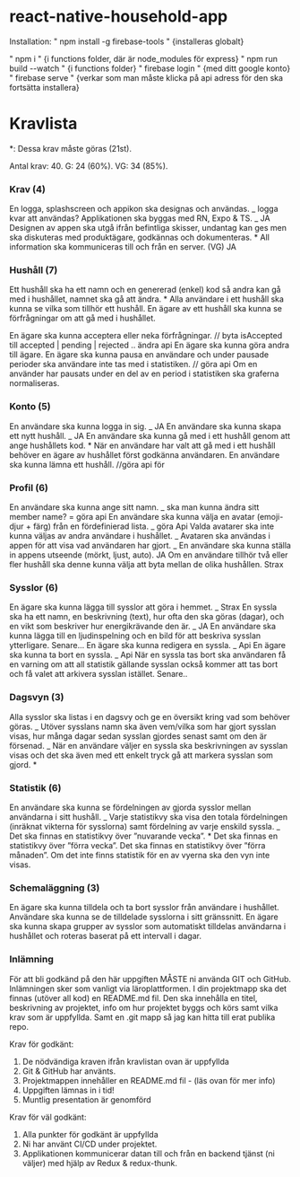 # react-native-household-app

Installation:
" npm install -g firebase-tools "
{installeras globalt}

" npm i "
{i functions folder, där är node_modules för express}
" npm run build --watch " {i functions folder}
" firebase login " {med ditt google konto}
" firebase serve " {verkar som man måste klicka på api adress för den ska fortsätta installera}

# Kravlista

\*: Dessa krav måste göras (21st).

Antal krav: 40.
G: 24 (60%).
VG: 34 (85%).

### Krav (4)

En logga, splashscreen och appikon ska designas och användas. _ logga kvar att användas?
Applikationen ska byggas med RN, Expo & TS. _ JA
Designen av appen ska utgå ifrån befintliga skisser, undantag kan ges men ska diskuteras
med produktägare, godkännas och dokumenteras. \*
All information ska kommuniceras till och från en server. (VG) JA


### Hushåll (7)

Ett hushåll ska ha ett namn och en genererad (enkel) kod så andra kan gå med i hushållet,
namnet ska gå att ändra. \*
Alla användare i ett hushåll ska kunna se vilka som tillhör ett hushåll.
En ägare av ett hushåll ska kunna se förfrågningar om att gå med i hushållet.

En ägare ska kunna acceptera eller neka förfrågningar. // byta isAccepted till accepted | pending | rejected .. ändra api
En ägare ska kunna göra andra till ägare.
En ägare ska kunna pausa en användare och under pausade perioder ska användare inte
tas med i statistiken. // göra api
Om en använder har pausats under en del av en period i statistiken ska graferna
normaliseras.

### Konto (5)

En användare ska kunna logga in sig. _ JA
En användare ska kunna skapa ett nytt hushåll. _ JA
En användare ska kunna gå med i ett hushåll genom att ange hushållets kod. \*
När en användare har valt att gå med i ett hushåll behöver en ägare av hushållet först
godkänna användaren.
En användare ska kunna lämna ett hushåll. //göra api för

### Profil (6)

En användare ska kunna ange sitt namn. _ ska man kunna ändra sitt member name? = göra api
En användare ska kunna välja en avatar (emoji-djur + färg) från en fördefinierad lista. _ göra Api
Valda avatarer ska inte kunna väljas av andra användare i hushållet. _
Avataren ska användas i appen för att visa vad användaren har gjort. _
En användare ska kunna ställa in appens utseende (mörkt, ljust, auto). JA
Om en användare tillhör två eller fler hushåll ska denne kunna välja att byta mellan de
olika hushållen. Strax

### Sysslor (6)

En ägare ska kunna lägga till sysslor att göra i hemmet. _ Strax
En syssla ska ha ett namn, en beskrivning (text), hur ofta den ska göras (dagar), och en
vikt som beskriver hur energikrävande den är. _ JA
En användare ska kunna lägga till en ljudinspelning och en bild för att beskriva sysslan
ytterligare. Senare...
En ägare ska kunna redigera en syssla. _ Api
En ägare ska kunna ta bort en syssla. _ Api
När en syssla tas bort ska användaren få en varning om att all statistik gällande sysslan
också kommer att tas bort och få valet att arkivera sysslan istället. Senare..

### Dagsvyn (3)

Alla sysslor ska listas i en dagsvy och ge en översikt kring vad som behöver göras. _
Utöver sysslans namn ska även vem/vilka som har gjort sysslan visas, hur många dagar
sedan sysslan gjordes senast samt om den är försenad. _
När en användare väljer en syssla ska beskrivningen av sysslan visas och det ska även
med ett enkelt tryck gå att markera sysslan som gjord. \*

### Statistik (6)

En användare ska kunna se fördelningen av gjorda sysslor mellan användarna i sitt
hushåll. _
Varje statistikvy ska visa den totala fördelningen (inräknat vikterna för sysslorna) samt
fördelning av varje enskild syssla. _
Det ska finnas en statistikvy över ”nuvarande vecka”. \*
Det ska finnas en statistikvy över ”förra vecka”.
Det ska finnas en statistikvy över ”förra månaden”.
Om det inte finns statistik för en av vyerna ska den vyn inte visas.

### Schemaläggning (3)

En ägare ska kunna tilldela och ta bort sysslor från användare i hushållet.
Användare ska kunna se de tilldelade sysslorna i sitt gränssnitt.
En ägare ska kunna skapa grupper av sysslor som automatiskt tilldelas användarna i
hushållet och roteras baserat på ett intervall i dagar.

### Inlämning

För att bli godkänd på den här uppgiften MÅSTE ni använda GIT och GitHub.
Inlämningen sker som vanligt via läroplattformen. I din projektmapp ska det finnas
(utöver all kod) en README.md fil. Den ska innehålla en titel, beskrivning av projektet,
info om hur projektet byggs och körs samt vilka krav som är uppfyllda. Samt en .git mapp
så jag kan hitta till erat publika repo.

Krav för godkänt:

1. De nödvändiga kraven ifrån kravlistan ovan är uppfyllda
2. Git & GitHub har använts.
3. Projektmappen innehåller en README.md fil - (läs ovan för mer info)
4. Uppgiften lämnas in i tid!
5. Muntlig presentation är genomförd

Krav för väl godkänt:

1. Alla punkter för godkänt är uppfyllda
2. Ni har använt CI/CD under projektet.
3. Applikationen kommunicerar datan till och från en backend tjänst (ni väljer) med hjälp
   av Redux & redux-thunk.
